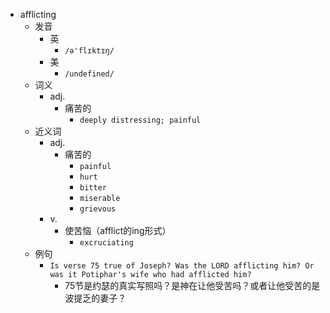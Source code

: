 - afflicting
  - 发音
    - 英
      - `/ə'flɪktɪŋ/`
    - 美
      - `/undefined/`
  - 词义
    - adj.
      - 痛苦的
        - `deeply distressing; painful `
  - 近义词
    - adj.
      - 痛苦的
        - `painful`
        - `hurt`
        - `bitter`
        - `miserable`
        - `grievous`
    - v.
      - 使苦恼（afflict的ing形式）
        - `excruciating`
  - 例句
    - `Is verse 75 true of Joseph? Was the LORD afflicting him? Or was it Potiphar's wife who had afflicted him?`
      - 75节是约瑟的真实写照吗？是神在让他受苦吗？或者让他受苦的是波提乏的妻子？

